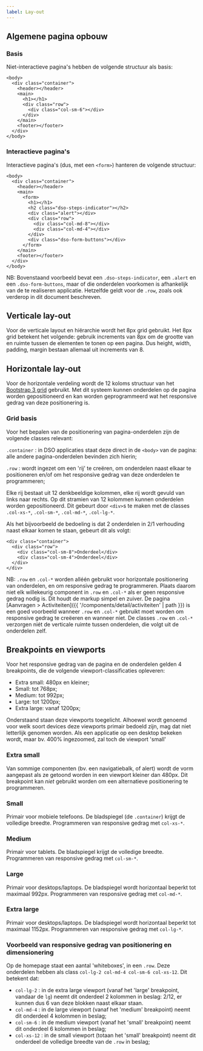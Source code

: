 ```yaml
---
label: Lay-out
---
```


## Algemene pagina opbouw

### Basis

Niet-interactieve pagina's hebben de volgende structuur als basis:

```
<body>
  <div class="container">
    <header></header>
    <main>
      <h1></h1>
      <div class="row">
        <div class="col-sm-6"></div>
      </div>
    </main>
    <footer></footer>
  </div>
</body>
```

### Interactieve pagina's

Interactieve pagina's (dus, met een `<form>`) hanteren de volgende structuur:

```
<body>
  <div class="container">
    <header></header>
    <main>
      <form>
        <h1></h1>
        <h2 class="dso-steps-indicator"></h2>
        <div class="alert"></div>
        <div class="row">
          <div class="col-md-8"></div>
          <div class="col-md-4"></div>
        </div>
        <div class="dso-form-buttons"></div>
      </form>
    </main>
    <footer></footer>
  </div>
</body>
```

NB: Bovenstaand voorbeeld bevat een `.dso-steps-indicator`, een `.alert` en een `.dso-form-buttons`, maar of die onderdelen voorkomen is afhankelijk van de te realiseren applicatie. Hetzelfde geldt voor de `.row`, zoals ook verderop in dit document beschreven.

## Verticale lay-out

Voor de verticale layout en hiërarchie wordt het 8px grid gebruikt. Het 8px grid betekent het volgende: gebruik increments van 8px om de grootte van en ruimte tussen de elementen te tonen op een pagina. Dus height, width, padding, margin bestaan allemaal uit increments van 8.

## Horizontale lay-out

Voor de horizontale verdeling wordt de 12 koloms structuur van het [Bootstrap 3 grid](https://getbootstrap.com/docs/3.3/css/#grid) gebruikt. Met dit systeem kunnen onderdelen op de pagina worden gepositioneerd en kan worden geprogrammeerd wat het responsive gedrag van deze positionering is.

### Grid basis

Voor het bepalen van de positionering van pagina-onderdelen zijn de volgende classes relevant:

`.container` : in DSO applicaties staat deze direct in de `<body>` van de pagina: alle andere pagina-onderdelen bevinden zich hierin;

`.row` : wordt ingezet om een 'rij' te creëren, om onderdelen naast elkaar te positioneren en/of om het responsive gedrag van deze onderdelen te programmeren;

Elke rij bestaat uit 12 denkbeeldige kolommen, elke rij wordt gevuld van links naar rechts. Op dit stramien van 12 kolommen kunnen onderdelen worden gepositioneerd. Dit gebeurt door `<div>`s te maken met de classes `.col-xs-*`, `.col-sm-*`, `.col-md-*`, `.col-lg-*`.

Als het bijvoorbeeld de bedoeling is dat 2 onderdelen in 2/1 verhouding naast elkaar komen te staan, gebeurt dit als volgt:

```
<div class="container">
  <div class="row">
    <div class="col-sm-8">Onderdeel</div>
    <div class="col-sm-4">Onderdeel</div>
  </div>
</div>
```

NB: `.row` en `.col-*` worden alléén gebruikt voor horizontale positionering van onderdelen, en om responsive gedrag te programmeren. Plaats daarom niet elk willekeurig component in `.row` en `.col-*` als er geen responsive gedrag nodig is. Dit houdt de markup simpel en zuiver. De pagina [Aanvragen > Activiteiten]({{ '/components/detail/activiteiten' | path }}) is een goed voorbeeld wanneer `.row` en `.col-*` gebruikt moet worden om responsive gedrag te creëeren en wanneer niet. De classes `.row` en `.col-*` verzorgen niét de verticale ruimte tussen onderdelen, die volgt uit de onderdelen zelf.

## Breakpoints en viewports

Voor het responsive gedrag van de pagina en de onderdelen gelden 4 breakpoints, die de volgende viewport-classificaties opleveren:

- Extra small: 480px en kleiner;
- Small: tot 768px;
- Medium: tot 992px;
- Large: tot 1200px;
- Extra large: vanaf 1200px;

Onderstaand staan deze viewports toegelicht. Alhoewel wordt genoemd voor welk soort devices deze viewports primair bedoeld zijn, mag dat niet letterlijk genomen worden. Als een applicatie op een desktop bekeken wordt, maar bv. 400% ingezoomed, zal toch de viewport 'small'

### Extra small

Van sommige componenten (bv. een navigatiebalk, of alert) wordt de vorm aangepast als ze getoond worden in een viewport kleiner dan 480px.
Dit breakpoint kan _niet_ gebruikt worden om een alternatieve positionering te programmeren.

### Small

Primair voor mobiele telefoons. De bladspiegel (de `.container`) krijgt de volledige breedte.
Programmeren van responsive gedrag met `col-xs-*`.

### Medium

Primair voor tablets. De bladspiegel krijgt de volledige breedte.
Programmeren van responsive gedrag met `col-sm-*`.

### Large

Primair voor desktops/laptops. De bladspiegel wordt horizontaal beperkt tot maximaal 992px.
Programmeren van responsive gedrag met `col-md-*`.

### Extra large

Primair voor desktops/laptops. De bladspiegel wordt horizontaal beperkt tot maximaal 1152px.
Programmeren van responsive gedrag met `col-lg-*`.

### Voorbeeld van responsive gedrag van positionering en dimensionering

Op de homepage staat een aantal 'whiteboxes', in een `.row`. Deze onderdelen hebben als class `col-lg-2 col-md-4 col-sm-6 col-xs-12`. Dit betekent dat:

- `col-lg-2` : in de extra large viewport (vanaf het 'large' breakpoint, vandaar de `lg`) neemt dit onderdeel 2 kolommen in beslag: 2/12, er kunnen dus 6 van deze blokken naast elkaar staan.
- `col-md-4` : in de large viewport (vanaf het 'medium' breakpoint) neemt dit onderdeel 4 kolommen in beslag;
- `col-sm-6` : in de medium viewport (vanaf het 'small' breakpoint) neemt dit onderdeel 6 kolommen in beslag;
- `col-xs-12` : in de small viewport (totaan het 'small' breakpoint) neemt dit onderdeel de volledige breedte van de `.row` in beslag;
